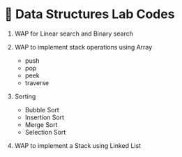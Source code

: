 # 📘 Data Structures Lab Codes

<!-- 6-08-24 date -->

1. WAP for Linear search and Binary search

<!-- 13-08-24 date -->

2.  WAP to implement stack operations using Array

    -   push
    -   pop
    -   peek
    -   traverse

3.  Sorting
    <!-- Program 3(a) -->
    <!-- 20-08-24 date -->

    -   Bubble Sort
    -   Insertion Sort

    <!-- Program 3(b) -->
    <!-- 27-08-24 date -->

    -   Merge Sort
    -   Selection Sort

<!-- 3-09-24 date -->

4.  WAP to implement a Stack using Linked List
